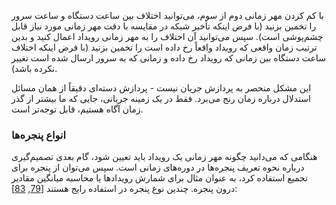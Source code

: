 با کم کردن مهر زمانی دوم از سوم، می‌توانید اختلاف بین ساعت دستگاه و ساعت سرور را تخمین بزنید (با فرض اینکه تأخیر شبکه در مقایسه با دقت مهر زمانی مورد نیاز قابل چشم‌پوشی است). سپس می‌توانید آن اختلاف را به مهر زمانی رویداد اعمال کنید و بدین ترتیب زمان واقعی که رویداد واقعاً رخ داده است را تخمین بزنید (با فرض اینکه اختلاف ساعت دستگاه بین زمانی که رویداد رخ داده و زمانی که به سرور ارسال شده است تغییر نکرده باشد).

این مشکل منحصر به پردازش جریان نیست - پردازش دسته‌ای دقیقاً از همان مسائل استدلال درباره زمان رنج می‌برد. فقط در یک زمینه جریانی، جایی که ما بیشتر از گذر زمان آگاه هستیم، قابل توجه‌تر است.

### انواع پنجره‌ها

هنگامی که می‌دانید چگونه مهر زمانی یک رویداد باید تعیین شود، گام بعدی تصمیم‌گیری درباره نحوه تعریف پنجره‌ها در دوره‌های زمانی است. سپس می‌توان از پنجره برای تجمیع استفاده کرد، به عنوان مثال برای شمارش رویدادها یا محاسبه میانگین مقادیر درون پنجره. چندین نوع پنجره در استفاده رایج هستند [[79](ch11.html#Akidau2016tb),
[83](ch11.html#AzureWindowing)]: